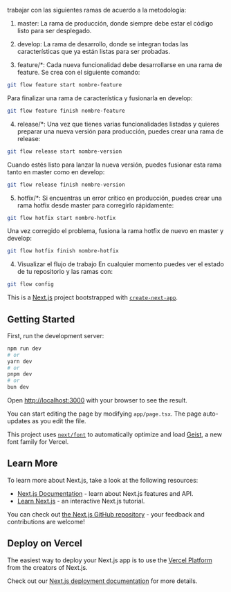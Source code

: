 trabajar con las siguientes ramas de acuerdo a la metodología:

1. master:
La rama de producción, donde siempre debe estar el código listo para ser desplegado.

2. develop:
La rama de desarrollo, donde se integran todas las características que ya están listas para ser probadas.

3. feature/*:
Cada nueva funcionalidad debe desarrollarse en una rama de feature. Se crea con el siguiente comando:

```bash
git flow feature start nombre-feature
```
Para finalizar una rama de característica y fusionarla en develop:

```bash
git flow feature finish nombre-feature
```
4. release/*:
Una vez que tienes varias funcionalidades listadas y quieres preparar una nueva versión para producción, puedes crear una rama de release:

```bash
git flow release start nombre-version
```
Cuando estés listo para lanzar la nueva versión, puedes fusionar esta rama tanto en master como en develop:

```bash
git flow release finish nombre-version
```
5. hotfix/*:
Si encuentras un error crítico en producción, puedes crear una rama hotfix desde master para corregirlo rápidamente:

```bash
git flow hotfix start nombre-hotfix
```
Una vez corregido el problema, fusiona la rama hotfix de nuevo en master y develop:

```bash
git flow hotfix finish nombre-hotfix
```
4. Visualizar el flujo de trabajo
En cualquier momento puedes ver el estado de tu repositorio y las ramas con:

```bash
git flow config
```


This is a [Next.js](https://nextjs.org) project bootstrapped with [`create-next-app`](https://nextjs.org/docs/app/api-reference/cli/create-next-app).

## Getting Started

First, run the development server:

```bash
npm run dev
# or
yarn dev
# or
pnpm dev
# or
bun dev
```

Open [http://localhost:3000](http://localhost:3000) with your browser to see the result.

You can start editing the page by modifying `app/page.tsx`. The page auto-updates as you edit the file.

This project uses [`next/font`](https://nextjs.org/docs/app/building-your-application/optimizing/fonts) to automatically optimize and load [Geist](https://vercel.com/font), a new font family for Vercel.

## Learn More

To learn more about Next.js, take a look at the following resources:

- [Next.js Documentation](https://nextjs.org/docs) - learn about Next.js features and API.
- [Learn Next.js](https://nextjs.org/learn) - an interactive Next.js tutorial.

You can check out [the Next.js GitHub repository](https://github.com/vercel/next.js) - your feedback and contributions are welcome!

## Deploy on Vercel

The easiest way to deploy your Next.js app is to use the [Vercel Platform](https://vercel.com/new?utm_medium=default-template&filter=next.js&utm_source=create-next-app&utm_campaign=create-next-app-readme) from the creators of Next.js.

Check out our [Next.js deployment documentation](https://nextjs.org/docs/app/building-your-application/deploying) for more details.
